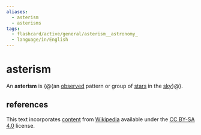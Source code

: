```yaml
---
aliases:
  - asterism
  - asterisms
tags:
  - flashcard/active/general/asterism__astronomy_
  - language/in/English
---
```


# asterism

An __asterism__ is {@{an [observed](observational%20astronomy.md) pattern or group of [stars](star.md) in the [sky](sky.md)}@}.

## references

This text incorporates [content](https://en.wikipedia.org/wiki/asterism_(astronomy)) from [Wikipedia](Wikipedia.md) available under the [CC BY-SA 4.0](https://creativecommons.org/licenses/by-sa/4.0/) license.
